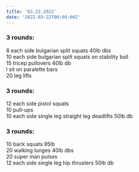 ```yaml
---
title: '03.22.2022'
date: '2022-03-22T00:00:00Z'
---
```


### 3 rounds:      
8 each side bulgarian split squats 40lb dbs                    
10 each side bulgarian split squats on stability ball               
15 tricep pullovers 40lb db      
l sit on paralette bars       
20 leg lifts                      

### 3 rounds:      
12 each side pistol squats              
10 pull-ups           
10 each side single leg straight leg deadlifts 50lb db       

### 3 rounds:      
10 back squats 95lb            
20 walking lunges 40lb dbs       
20 super man pulses       
12 each side single leg hip thrusters 50lb db               